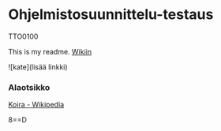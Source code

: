 # Ohjelmistosuunnittelu-testaus
TTO0100

This is my readme.
[Wikiin](https://github.com/JAMK-IT/TTOS0100-Ohjelmistosuunnittelu-ja-testaus/wiki)

![kate](lisää linkki)

### Alaotsikko
[Koira - Wikipedia](https://fi.wikipedia.org/wiki/Koira)

8==D
